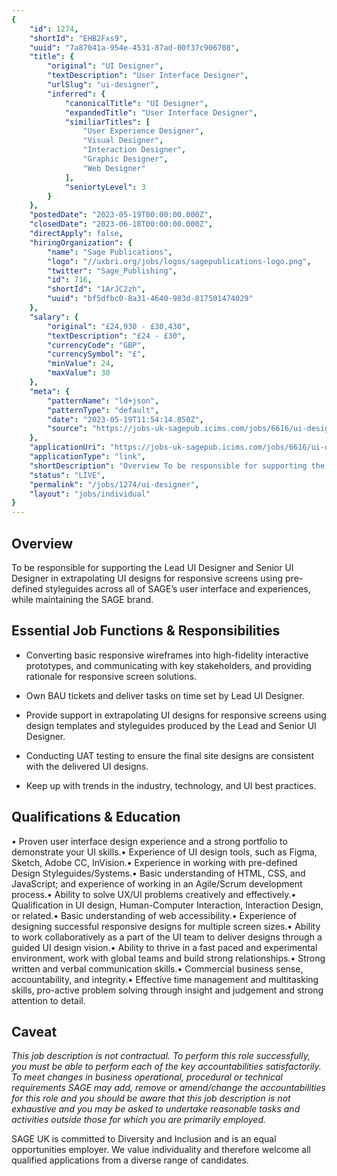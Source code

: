 ```yaml
---
{
	"id": 1274,
	"shortId": "EHB2Fxs9",
	"uuid": "7a87041a-954e-4531-87ad-00f37c906708",
	"title": {
		"original": "UI Designer",
		"textDescription": "User Interface Designer",
		"urlSlug": "ui-designer",
		"inferred": {
			"canonicalTitle": "UI Designer",
			"expandedTitle": "User Interface Designer",
			"similiarTitles": [
				"User Experience Designer",
				"Visual Designer",
				"Interaction Designer",
				"Graphic Designer",
				"Web Designer"
			],
			"seniortyLevel": 3
		}
	},
	"postedDate": "2023-05-19T00:00:00.000Z",
	"closedDate": "2023-06-18T00:00:00.000Z",
	"directApply": false,
	"hiringOrganization": {
		"name": "Sage Publications",
		"logo": "//uxbri.org/jobs/logos/sagepublications-logo.png",
		"twitter": "Sage_Publishing",
		"id": 716,
		"shortId": "1ArJC2zh",
		"uuid": "bf5dfbc0-8a31-4640-983d-817501474029"
	},
	"salary": {
		"original": "£24,930 - £30,430",
		"textDescription": "£24 - £30",
		"currencyCode": "GBP",
		"currencySymbol": "£",
		"minValue": 24,
		"maxValue": 30
	},
	"meta": {
		"patternName": "ld+json",
		"patternType": "default",
		"date": "2023-05-19T11:54:14.850Z",
		"source": "https://jobs-uk-sagepub.icims.com/jobs/6616/ui-designer---ftc-12-months---%c2%a324%2c930---%c2%a330%2c430-per-annum/job"
	},
	"applicationUri": "https://jobs-uk-sagepub.icims.com/jobs/6616/ui-designer---ftc-12-months---%c2%a324%2c930---%c2%a330%2c430-per-annum/login",
	"applicationType": "link",
	"shortDescription": "Overview To be responsible for supporting the Lead UI Designer and Senior UI Designer in extrapolating UI designs for responsive screens using pre-defined- styleguides across all of SAGE’s’ user",
	"status": "LIVE",
	"permalink": "/jobs/1274/ui-designer",
	"layout": "jobs/individual"
}
---
```

<h2>Overview</h2><p>To be responsible for supporting the Lead UI Designer and Senior UI Designer in extrapolating UI designs for responsive screens using pre-defined styleguides across all of SAGE’s user interface and experiences, while maintaining the SAGE brand.</p><h2>Essential Job Functions &amp; Responsibilities</h2><ul><li><p>Converting basic responsive wireframes into high-fidelity interactive prototypes, and communicating with key stakeholders, and providing rationale for responsive screen solutions.</p></li><li><p>Own BAU tickets and deliver tasks on time set by Lead UI Designer.</p></li><li><p>Provide support in extrapolating UI designs for responsive screens using design templates and styleguides produced by the Lead and Senior UI Designer.</p></li><li><p>Conducting UAT testing to ensure the final site designs are consistent with the delivered UI designs.</p></li><li><p>Keep up with trends in the industry, technology, and UI best practices.</p></li></ul><h2>Qualifications &amp; Education</h2><p>• Proven user interface design experience and a strong portfolio to demonstrate your UI skills.• Experience of UI design tools, such as Figma, Sketch, Adobe CC, InVision.• Experience in working with pre-defined Design Styleguides/Systems.• Basic understanding of HTML, CSS, and JavaScript; and experience of working in an Agile/Scrum development process.• Ability to solve UX/UI problems creatively and effectively.• Qualification in UI design, Human-Computer Interaction, Interaction Design, or related.• Basic understanding of web accessibility.• Experience of designing successful responsive designs for multiple screen sizes.• Ability to work collaboratively as a part of the UI team to deliver designs through a guided UI design vision.• Ability to thrive in a fast paced and experimental environment, work with global teams and build strong relationships.• Strong written and verbal communication skills.• Commercial business sense, accountability, and integrity.• Effective time management and multitasking skills, pro-active problem solving through insight and judgement and strong attention to detail.</p><h2>Caveat</h2><p><em>This job description is not contractual. To perform this role successfully, you must be able to perform each of the key accountabilities satisfactorily. To meet changes in business operational, procedural or technical requirements SAGE may add, remove or amend/change the accountabilities for this role and you should be aware that this job description is not exhaustive and you may be asked to undertake reasonable tasks and activities outside those for which you are primarily employed.</em></p><p>SAGE UK is committed to Diversity and Inclusion and is an equal opportunities employer. We value individuality and therefore welcome all qualified applications from a diverse range of candidates.</p>
